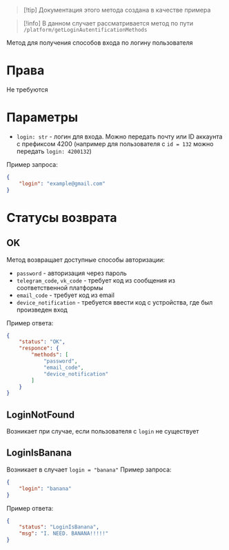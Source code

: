 > [!tip] Документация этого метода создана в качестве примера

> [!info] В данном случает рассматривается метод по пути `/platform/getLoginAutentificationMethods`

Метод для получения способов входа по логину пользователя

# Права
Не требуются

# Параметры
* `login: str` - логин для входа. Можно передать почту или ID аккаунта с префиксом 4200 (например для пользователя с `id = 132` можно передать  `login: 4200132`)

Пример запроса:
```json
{
	"login": "example@gmail.com"
}
```

# Статусы возврата
## OK
Метод возвращает доступные способы авторизации:
* `password` - авторизация через пароль
* `telegram_code`,  `vk_code` - требует код из сообщения из соответственной платформы
* `email_code` - требует код из email
* `device_notification` - требуется ввести код с устройства, где был произведен вход

Пример ответа:
```json
{
	"status": "OK",
	"responce": {
		"methods": [
			"password",
			"email_code",
			"device_notification"
		]
	}
}
```

## LoginNotFound
Возникает при случае, если пользователя с `login`  не существует

## LoginIsBanana
Возникает в случает `login = "banana"`
Пример запроса:

```json
{
	"login": "banana"
}
```

Пример ответа:
```json
{
	"status": "LoginIsBanana",
	"msg": "I. NEED. BANANA!!!!!"
}
```

